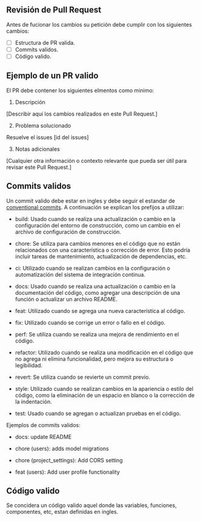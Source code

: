 ## Revisión de Pull Request
Antes de fucionar los cambios su petición debe cumplir con los siguientes cambios:

-  [ ] Estructura de PR valida.
-  [ ] Commits validos.
-  [ ] Código valido.

## Ejemplo de un PR valido
El PR debe contener los siguientes elmentos como minimo:

1. Descripción

  [Describir aquí los cambios realizados en este Pull Request.]


2. Problema solucionado 

  Resuelve el issues [id del issues]


3. Notas adicionales

  [Cualquier otra información o contexto relevante que pueda ser útil para revisar este Pull Request.]

## Commits validos
Un commit valido debe estar en ingles y debe seguir el estandar de [conventional commits](https://www.conventionalcommits.org/es/v1.0.0/). A continuación se explican los prefijos a utilizar:


-  build: Usado cuando se realiza una actualización o cambio en la configuración del entorno de construcción, como un cambio en el archivo de configuración de construcción.

-  chore: Se utiliza para cambios menores en el código que no están relacionados con una característica o corrección de error. Esto podría incluir tareas de mantenimiento, actualización de dependencias, etc.

-  ci: Utilizado cuando se realizan cambios en la configuración o automatización del sistema de integración continua.

-  docs: Usado cuando se realiza una actualización o cambio en la documentación del código, como agregar una descripción de una función o actualizar un archivo README.

-  feat: Utilizado cuando se agrega una nueva característica al código.

-  fix: Utilizado cuando se corrige un error o fallo en el código.

-  perf: Se utiliza cuando se realiza una mejora de rendimiento en el código.

-  refactor: Utilizado cuando se realiza una modificación en el código que no agrega ni elimina funcionalidad, pero mejora su estructura o legibilidad.

-  revert: Se utiliza cuando se revierte un commit previo.

-  style: Utilizado cuando se realizan cambios en la apariencia o estilo del código, como la eliminación de un espacio en blanco o la corrección de la indentación.

-  test: Usado cuando se agregan o actualizan pruebas en el código.

Ejemplos de commits validos:

-  docs: update README

-  chore (users): adds model migrations

-  chore (project_settings): Add CORS setting

-  feat (users): Add user profile functionality

## Código valido
Se concidera un código valido aquel donde las variables, funciones, componentes, etc, estan definidas en ingles.
